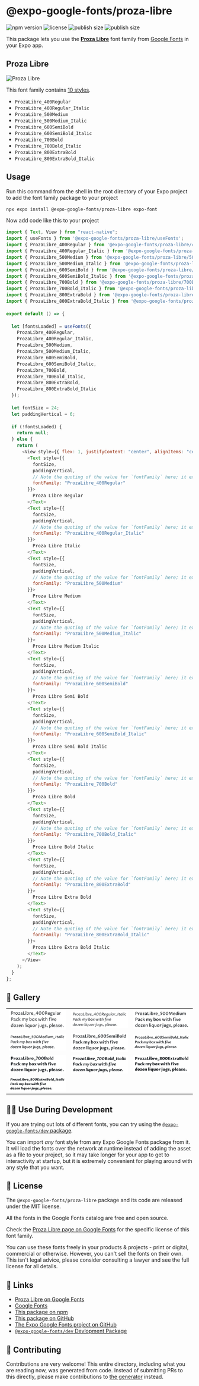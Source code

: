 # @expo-google-fonts/proza-libre

![npm version](https://flat.badgen.net/npm/v/@expo-google-fonts/proza-libre)
![license](https://flat.badgen.net/github/license/expo/google-fonts)
![publish size](https://flat.badgen.net/packagephobia/install/@expo-google-fonts/proza-libre)
![publish size](https://flat.badgen.net/packagephobia/publish/@expo-google-fonts/proza-libre)

This package lets you use the [**Proza Libre**](https://fonts.google.com/specimen/Proza+Libre) font family from [Google Fonts](https://fonts.google.com/) in your Expo app.

## Proza Libre

![Proza Libre](./font-family.png)

This font family contains [10 styles](#-gallery).

- `ProzaLibre_400Regular`
- `ProzaLibre_400Regular_Italic`
- `ProzaLibre_500Medium`
- `ProzaLibre_500Medium_Italic`
- `ProzaLibre_600SemiBold`
- `ProzaLibre_600SemiBold_Italic`
- `ProzaLibre_700Bold`
- `ProzaLibre_700Bold_Italic`
- `ProzaLibre_800ExtraBold`
- `ProzaLibre_800ExtraBold_Italic`

## Usage

Run this command from the shell in the root directory of your Expo project to add the font family package to your project

```sh
npx expo install @expo-google-fonts/proza-libre expo-font
```

Now add code like this to your project

```js
import { Text, View } from "react-native";
import { useFonts } from '@expo-google-fonts/proza-libre/useFonts';
import { ProzaLibre_400Regular } from '@expo-google-fonts/proza-libre/400Regular';
import { ProzaLibre_400Regular_Italic } from '@expo-google-fonts/proza-libre/400Regular_Italic';
import { ProzaLibre_500Medium } from '@expo-google-fonts/proza-libre/500Medium';
import { ProzaLibre_500Medium_Italic } from '@expo-google-fonts/proza-libre/500Medium_Italic';
import { ProzaLibre_600SemiBold } from '@expo-google-fonts/proza-libre/600SemiBold';
import { ProzaLibre_600SemiBold_Italic } from '@expo-google-fonts/proza-libre/600SemiBold_Italic';
import { ProzaLibre_700Bold } from '@expo-google-fonts/proza-libre/700Bold';
import { ProzaLibre_700Bold_Italic } from '@expo-google-fonts/proza-libre/700Bold_Italic';
import { ProzaLibre_800ExtraBold } from '@expo-google-fonts/proza-libre/800ExtraBold';
import { ProzaLibre_800ExtraBold_Italic } from '@expo-google-fonts/proza-libre/800ExtraBold_Italic';

export default () => {

  let [fontsLoaded] = useFonts({
    ProzaLibre_400Regular, 
    ProzaLibre_400Regular_Italic, 
    ProzaLibre_500Medium, 
    ProzaLibre_500Medium_Italic, 
    ProzaLibre_600SemiBold, 
    ProzaLibre_600SemiBold_Italic, 
    ProzaLibre_700Bold, 
    ProzaLibre_700Bold_Italic, 
    ProzaLibre_800ExtraBold, 
    ProzaLibre_800ExtraBold_Italic
  });

  let fontSize = 24;
  let paddingVertical = 6;

  if (!fontsLoaded) {
    return null;
  } else {
    return (
      <View style={{ flex: 1, justifyContent: "center", alignItems: "center" }}>
        <Text style={{
          fontSize,
          paddingVertical,
          // Note the quoting of the value for `fontFamily` here; it expects a string!
          fontFamily: "ProzaLibre_400Regular"
        }}>
          Proza Libre Regular
        </Text>
        <Text style={{
          fontSize,
          paddingVertical,
          // Note the quoting of the value for `fontFamily` here; it expects a string!
          fontFamily: "ProzaLibre_400Regular_Italic"
        }}>
          Proza Libre Italic
        </Text>
        <Text style={{
          fontSize,
          paddingVertical,
          // Note the quoting of the value for `fontFamily` here; it expects a string!
          fontFamily: "ProzaLibre_500Medium"
        }}>
          Proza Libre Medium
        </Text>
        <Text style={{
          fontSize,
          paddingVertical,
          // Note the quoting of the value for `fontFamily` here; it expects a string!
          fontFamily: "ProzaLibre_500Medium_Italic"
        }}>
          Proza Libre Medium Italic
        </Text>
        <Text style={{
          fontSize,
          paddingVertical,
          // Note the quoting of the value for `fontFamily` here; it expects a string!
          fontFamily: "ProzaLibre_600SemiBold"
        }}>
          Proza Libre Semi Bold
        </Text>
        <Text style={{
          fontSize,
          paddingVertical,
          // Note the quoting of the value for `fontFamily` here; it expects a string!
          fontFamily: "ProzaLibre_600SemiBold_Italic"
        }}>
          Proza Libre Semi Bold Italic
        </Text>
        <Text style={{
          fontSize,
          paddingVertical,
          // Note the quoting of the value for `fontFamily` here; it expects a string!
          fontFamily: "ProzaLibre_700Bold"
        }}>
          Proza Libre Bold
        </Text>
        <Text style={{
          fontSize,
          paddingVertical,
          // Note the quoting of the value for `fontFamily` here; it expects a string!
          fontFamily: "ProzaLibre_700Bold_Italic"
        }}>
          Proza Libre Bold Italic
        </Text>
        <Text style={{
          fontSize,
          paddingVertical,
          // Note the quoting of the value for `fontFamily` here; it expects a string!
          fontFamily: "ProzaLibre_800ExtraBold"
        }}>
          Proza Libre Extra Bold
        </Text>
        <Text style={{
          fontSize,
          paddingVertical,
          // Note the quoting of the value for `fontFamily` here; it expects a string!
          fontFamily: "ProzaLibre_800ExtraBold_Italic"
        }}>
          Proza Libre Extra Bold Italic
        </Text>
      </View>
    );
  }
};
```

## 🔡 Gallery


||||
|-|-|-|
|![ProzaLibre_400Regular](./400Regular/ProzaLibre_400Regular.ttf.png)|![ProzaLibre_400Regular_Italic](./400Regular_Italic/ProzaLibre_400Regular_Italic.ttf.png)|![ProzaLibre_500Medium](./500Medium/ProzaLibre_500Medium.ttf.png)||
|![ProzaLibre_500Medium_Italic](./500Medium_Italic/ProzaLibre_500Medium_Italic.ttf.png)|![ProzaLibre_600SemiBold](./600SemiBold/ProzaLibre_600SemiBold.ttf.png)|![ProzaLibre_600SemiBold_Italic](./600SemiBold_Italic/ProzaLibre_600SemiBold_Italic.ttf.png)||
|![ProzaLibre_700Bold](./700Bold/ProzaLibre_700Bold.ttf.png)|![ProzaLibre_700Bold_Italic](./700Bold_Italic/ProzaLibre_700Bold_Italic.ttf.png)|![ProzaLibre_800ExtraBold](./800ExtraBold/ProzaLibre_800ExtraBold.ttf.png)||
|![ProzaLibre_800ExtraBold_Italic](./800ExtraBold_Italic/ProzaLibre_800ExtraBold_Italic.ttf.png)||||


## 👩‍💻 Use During Development

If you are trying out lots of different fonts, you can try using the [`@expo-google-fonts/dev` package](https://github.com/expo/google-fonts/tree/master/font-packages/dev#readme).

You can import _any_ font style from any Expo Google Fonts package from it. It will load the fonts over the network at runtime instead of adding the asset as a file to your project, so it may take longer for your app to get to interactivity at startup, but it is extremely convenient for playing around with any style that you want.


## 📖 License

The `@expo-google-fonts/proza-libre` package and its code are released under the MIT license.

All the fonts in the Google Fonts catalog are free and open source.

Check the [Proza Libre page on Google Fonts](https://fonts.google.com/specimen/Proza+Libre) for the specific license of this font family.

You can use these fonts freely in your products & projects - print or digital, commercial or otherwise. However, you can't sell the fonts on their own. This isn't legal advice, please consider consulting a lawyer and see the full license for all details.

## 🔗 Links

- [Proza Libre on Google Fonts](https://fonts.google.com/specimen/Proza+Libre)
- [Google Fonts](https://fonts.google.com/)
- [This package on npm](https://www.npmjs.com/package/@expo-google-fonts/proza-libre)
- [This package on GitHub](https://github.com/expo/google-fonts/tree/master/font-packages/proza-libre)
- [The Expo Google Fonts project on GitHub](https://github.com/expo/google-fonts)
- [`@expo-google-fonts/dev` Devlopment Package](https://github.com/expo/google-fonts/tree/master/font-packages/dev)

## 🤝 Contributing

Contributions are very welcome! This entire directory, including what you are reading now, was generated from code. Instead of submitting PRs to this directly, please make contributions to [the generator](https://github.com/expo/google-fonts/tree/master/packages/generator) instead.
